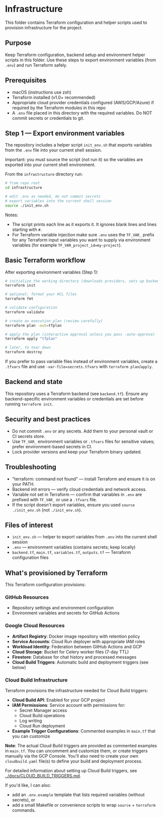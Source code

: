 # Infrastructure

This folder contains Terraform configuration and helper scripts used to provision infrastructure for the project.

## Purpose

Keep Terraform configuration, backend setup and environment helper scripts in this folder. Use these steps to export environment variables (from `.env`) and run Terraform safely.

## Prerequisites

- macOS (instructions use zsh)
- Terraform installed (v1.0+ recommended)
- Appropriate cloud provider credentials configured (AWS/GCP/Azure) if required by the Terraform modules in this repo
- A `.env` file placed in this directory with the required variables. Do NOT commit secrets or credentials to git.

## Step 1 — Export environment variables

The repository includes a helper script `init_env.sh` that exports variables from the `.env` file into your current shell session.

Important: you must source the script (not run it) so the variables are exported into your current shell environment.

From the `infrastructure` directory run:

```bash
# from repo root
cd infrastructure

# edit .env as needed, do not commit secrets
# export variables into the current shell session
source ./init_env.sh
```

Notes:
- The script prints each line as it exports it. It ignores blank lines and lines starting with `#`.
- For Terraform variable injection make sure `.env` uses the `TF_VAR_` prefix for any Terraform input variables you want to supply via environment variables (for example `TF_VAR_project_id=my-project`).

## Basic Terraform workflow

After exporting environment variables (Step 1):

```bash
# initialize the working directory (downloads providers, sets up backend)
terraform init

# optional: format your HCL files
terraform fmt

# validate configuration
terraform validate

# create an execution plan (review carefully)
terraform plan -out=tfplan

# apply the plan (interactive approval unless you pass -auto-approve)
terraform apply "tfplan"

# later, to tear down
terraform destroy
```

If you prefer to pass variable files instead of environment variables, create a `.tfvars` file and use `-var-file=secrets.tfvars` with `terraform plan`/`apply`.

## Backend and state

This repository uses a Terraform backend (see `backend.tf`). Ensure any backend-specific environment variables or credentials are set before running `terraform init`.

## Security and best practices

- Do not commit `.env` or any secrets. Add them to your personal vault or CI secrets store.
- Use `TF_VAR_` environment variables or `.tfvars` files for sensitive values; prefer environment-based secrets in CI.
- Lock provider versions and keep your Terraform binary updated.

## Troubleshooting

- "terraform: command not found" — install Terraform and ensure it is on your PATH.
- Backend init errors — verify cloud credentials and network access.
- Variable not set in Terraform — confirm that variables in `.env` are prefixed with `TF_VAR_` or use a `.tfvars` file.
- If the script doesn't export variables, ensure you used `source ./init_env.sh` (not `./init_env.sh`).

## Files of interest

- `init_env.sh` — helper to export variables from `.env` into the current shell session
- `.env` — environment variables (contains secrets; keep locally)
- `backend.tf`, `main.tf`, `variables.tf`, `outputs.tf` — Terraform configuration files

## What's provisioned by Terraform

This Terraform configuration provisions:

### GitHub Resources
- Repository settings and environment configuration
- Environment variables and secrets for GitHub Actions

### Google Cloud Resources
- **Artifact Registry**: Docker image repository with retention policy
- **Service Accounts**: Cloud Run deployer with appropriate IAM roles
- **Workload Identity**: Federation between GitHub Actions and GCP
- **Cloud Storage**: Bucket for Celery worker files (7-day TTL)
- **Firestore**: Database for chat history and processed messages
- **Cloud Build Triggers**: Automatic build and deployment triggers (see below)

### Cloud Build Infrastructure

Terraform provisions the infrastructure needed for Cloud Build triggers:

- **Cloud Build API**: Enabled for your GCP project
- **IAM Permissions**: Service account with permissions for:
  - Secret Manager access
  - Cloud Build operations
  - Log writing
  - Cloud Run deployment
- **Example Trigger Configurations**: Commented examples in `main.tf` that you can customize

**Note**: The actual Cloud Build triggers are provided as commented examples in `main.tf`. You can uncomment and customize them, or create triggers manually via the GCP Console. You'll also need to create your own `cloudbuild.yaml` file(s) to define your build and deployment process.

For detailed information about setting up Cloud Build triggers, see [../docs/CLOUD_BUILD_TRIGGERS.md](../docs/CLOUD_BUILD_TRIGGERS.md).

If you'd like, I can also:

- add an `.env.example` template that lists required variables (without secrets), or
- add a small Makefile or convenience scripts to wrap `source` + `terraform` commands.
